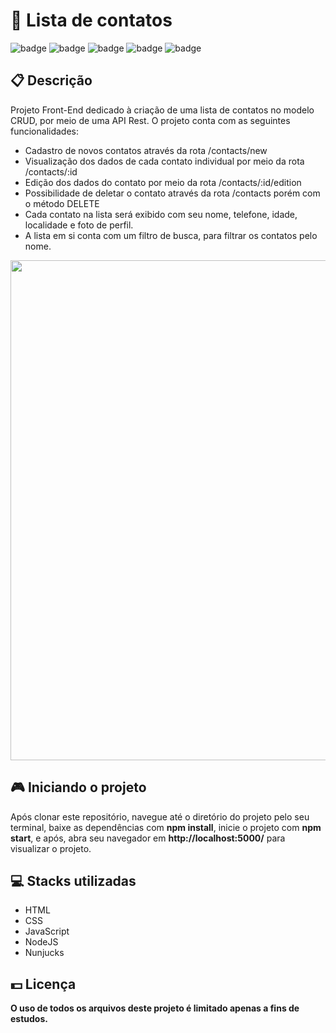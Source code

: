 # 📘 Lista de contatos

![badge](https://img.shields.io/badge/html5-%23E34F26.svg?style=for-the-badge&logo=html5&logoColor=white)
![badge](https://img.shields.io/badge/css3-%231572B6.svg?style=for-the-badge&logo=css3&logoColor=white)
![badge](https://img.shields.io/badge/javascript-%23323330.svg?style=for-the-badge&logo=javascript&logoColor=%23F7DF1E)
![badge](https://img.shields.io/badge/node.js-6DA55F?style=for-the-badge&logo=node.js&logoColor=white)
![badge](https://img.shields.io/badge/express.js-%23404d59.svg?style=for-the-badge&logo=express&logoColor=%2361DAFB)

## 📋 Descrição

Projeto Front-End dedicado à criação de uma lista de contatos no modelo CRUD, por meio de uma API Rest. O projeto conta com as seguintes funcionalidades:

-   Cadastro de novos contatos através da rota /contacts/new
-   Visualização dos dados de cada contato individual por meio da rota /contacts/:id
-   Edição dos dados do contato por meio da rota /contacts/:id/edition
-   Possibilidade de deletar o contato através da rota /contacts porém com o método DELETE
-   Cada contato na lista será exibido com seu nome, telefone, idade, localidade e foto de perfil.
-   A lista em si conta com um filtro de busca, para filtrar os contatos pelo nome.

<img width="800px" src="https://user-images.githubusercontent.com/105606295/193386771-11d0e8bd-5ffa-4ebb-8010-644b9522a3b2.png">

## 🎮 Iniciando o projeto

Após clonar este repositório, navegue até o diretório do projeto pelo seu terminal, baixe as dependências com **npm install**, inicie o projeto com **npm start**, e após, abra seu navegador em **http://localhost:5000/** para visualizar o projeto.

## 💻 Stacks utilizadas

-   HTML
-   CSS
-   JavaScript
-   NodeJS
-   Nunjucks

## 💵 Licença

**O uso de todos os arquivos deste projeto é limitado apenas a fins de estudos.**
